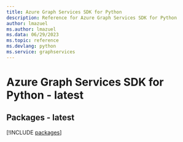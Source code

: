 ```yaml
---
title: Azure Graph Services SDK for Python
description: Reference for Azure Graph Services SDK for Python
author: lmazuel
ms.author: lmazuel
ms.data: 06/29/2023
ms.topic: reference
ms.devlang: python
ms.service: graphservices
---
```

# Azure Graph Services SDK for Python - latest
## Packages - latest
[!INCLUDE [packages](graph-services-index.md)]